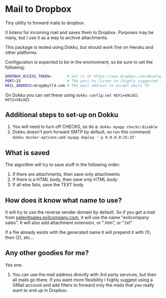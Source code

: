# Mail to Dropbox

Tiny utility to forward mails to dropbox.

It listens for incoming mail and saves them to Dropbox.
Purposes may be many, but I use it as a way to archive attachments.

This package is tested using Dokku, but should work fine on Heroku and other platforms.

Configuration is expected to be in the environment, so be sure to set the following:

```bash
DROPBOX_ACCESS_TOKEN=       # Get it at https://www.dropbox.com/developers/apps/create
PORT=25                     # The port to listen to (highly suggested to set this to 25, smtp)
MAIL_ADDRESS=drop@mytld.com # The mail address to accept mails TO
```

On Dokku you can set these using `dokku config:set KEY1=VALUE1 KEY2=VALUE2`

## Additional steps to set-up on Dokku

1. You will need to turn off CHECKS, so do a:
    `dokku myapp checks:disable`
2. Dokku doesn't port-forward SMTP by default, so run this command:
    `dokku docker-options:add myapp deploy '-p 0.0.0.0:25:25'`

## What is saved

The algorithm will try to save stuff in the following order:

1. If there are attachments, then save only attachments
2. If there is a HTML body, then save only HTML body
3. If all else fails, save the TEXT body

## How does it know what name to use?

It will try to use the reverse sender domain by default. So if you get a mail from peter@sales.evilcompany.com,
it will use the name "evilcompany sales". It will also add attachment extension, or ".htm", or ".txt"

If a file already exists with the generated name it will prepend it with (1), then (2), etc...

## Any other goodies for me?

Yes one.

1. You can use the mail address directly with 3rd party services, but then all mails go there. If you want more flexibility I highly suggest using a GMail account and add filters to forward only the mails that you really want to end up in Dropbox.
